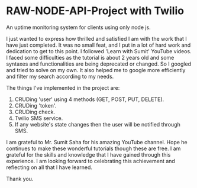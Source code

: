 # RAW-NODE-API-Project with Twilio
An uptime monitoring system for clients using only node js.

I just wanted to express how thrilled and satisfied I am with the work that I have just completed. It was no small feat, and I put in a lot of hard work and dedication to get to this point. I followed 'Learn with Sumit' YouTube videos. I faced some difficulties as the tutorial is about 2 years old and some syntaxes and functionalities are being deprecated or changed. So I googled and tried to solve on my own. It also helped me to google more efficiently and filter my search according to my needs.

The things I've implemented in the project are:
1. CRUDing 'user' using 4 methods (GET, POST, PUT, DELETE).
2. CRUDing 'token'.
3. CRUDing check.
4. Twilio SMS service.
5. If any website's state changes then the user will be notified through SMS.

I am grateful to Mr. Sumit Saha for his amazing YouTube channel. Hope he continues to make these wonderful tutorials though these are free. I am grateful for the skills and knowledge that I have gained through this experience. I am looking forward to celebrating this achievement and reflecting on all that I have learned.

Thank you.
